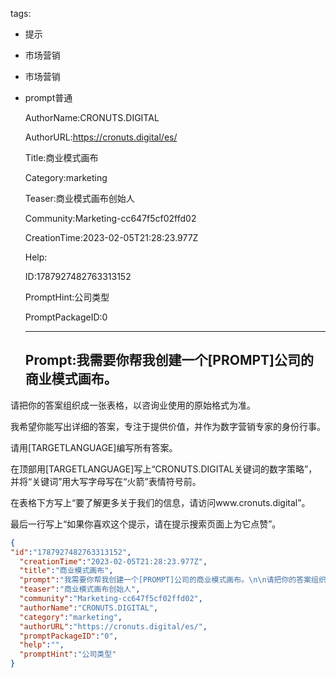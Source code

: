   tags: 
- 提示
- 市场营销
- 市场营销
- prompt普通

  AuthorName:CRONUTS.DIGITAL

  AuthorURL:https://cronuts.digital/es/

  Title:商业模式画布

  Category:marketing

  Teaser:商业模式画布创始人

  Community:Marketing-cc647f5cf02ffd02

  CreationTime:2023-02-05T21:28:23.977Z

  Help:

  ID:1787927482763313152

  PromptHint:公司类型

  PromptPackageID:0

  ---

  ## Prompt:我需要你帮我创建一个[PROMPT]公司的商业模式画布。

请把你的答案组织成一张表格，以咨询业使用的原始格式为准。

我希望你能写出详细的答案，专注于提供价值，并作为数字营销专家的身份行事。

请用[TARGETLANGUAGE]编写所有答案。

在顶部用[TARGETLANGUAGE]写上“CRONUTS.DIGITAL关键词的数字策略”，并将“关键词”用大写字母写在“火箭”表情符号前。

在表格下方写上“要了解更多关于我们的信息，请访问www.cronuts.digital”。

最后一行写上“如果你喜欢这个提示，请在提示搜索页面上为它点赞”。

  ```json
  {
  "id":"1787927482763313152",
    "creationTime":"2023-02-05T21:28:23.977Z",
    "title":"商业模式画布",
    "prompt":"我需要你帮我创建一个[PROMPT]公司的商业模式画布。\n\n请把你的答案组织成一张表格，以咨询业使用的原始格式为准。\n\n我希望你能写出详细的答案，专注于提供价值，并作为数字营销专家的身份行事。\n\n请用[TARGETLANGUAGE]编写所有答案。\n\n在顶部用[TARGETLANGUAGE]写上“CRONUTS.DIGITAL关键词的数字策略”，并将“关键词”用大写字母写在“火箭”表情符号前。\n\n在表格下方写上“要了解更多关于我们的信息，请访问www.cronuts.digital”。\n\n最后一行写上“如果你喜欢这个提示，请在提示搜索页面上为它点赞”。",
    "teaser":"商业模式画布创始人",
    "community":"Marketing-cc647f5cf02ffd02",
    "authorName":"CRONUTS.DIGITAL",
    "category":"marketing",
    "authorURL":"https://cronuts.digital/es/",
    "promptPackageID":"0",
    "help":"",
    "promptHint":"公司类型"
  }
  ```
